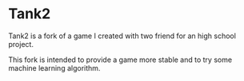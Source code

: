 # Tank2
Tank2 is a fork of a game I created with two friend for an high school project.

This fork is intended to provide a game more stable and to try some machine learning algorithm.